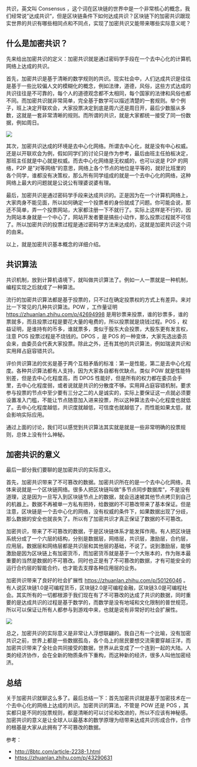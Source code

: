 共识，英文叫 Consensus ，这个词在区块链的世界中是一个非常核心的概念，我们经常说”达成共识“，但是区块链条件下如何达成共识？区块链下的加密共识跟现实世界的共识有哪些相同点和不同点，实现了加密共识又能带来哪些实际意义呢？

## 什么是加密共识？

先来给出加密共识的定义：加密共识就是通过密码学手段在一个去中心化的计算机网络上达成的共识。

首先，加密共识是基于清晰的数学规则的共识。现实社会中，人们达成共识是往往是基于一些比较偏人文的模糊化的概念，例如法律，道德，风俗，这些方式达成的共识往往是不可靠的，每个人的道德观念都不太相同，每个国家的法律和风俗也都不同。而加密共识就非常简单，完全基于数学可以描述清楚的一套规则。举个例子，班上决定开联欢会，大家投票决定到底是周六还是周日开，最后少数服从多数，这就是一套非常清晰的规则。而所谓的共识，就是大家都统一接受了同一份数据，例如周日。

![](https://img.haoqicat.com/2018112301.jpg)

其次，加密共识达成的环境是去中心化网络。所谓去中心化，就是没有中心权威。还是以开联欢会为例，假如同学们的讨论只是作为参考，最后由班主任拍板决定，那班主任就是中心就是权威。而去中心化网络是无权威的，也可以说是 P2P 的网络，P2P 是”对等网络“的意思，网络上各个节点的地位是平等的，就好比班里的各个同学，谁都没有决策权，那么所有同学组成的就是一个去中心化的网络，这种网络上最大的问题就是公说公有理婆说婆有理。


最后，加密共识是通过密码学手段来达成共识的。正是因为在一个计算机网络上，大家肉身不能见面，所以如何确定一个投票者的身份就成了问题。你可能会说，那还不简单，弄一个投票网站，大家都注册一下不就行了。实际上这样是不行的，因为网站本身就是一个中心了，网站开发者要是搞些小动作，那么投票过程就不可信了。所以加密共识的投票过程是通过密码学方法来达成的，这就是加密共识这个词的由来。

以上，就是加密共识基本概念的详细介绍。

## 共识算法

共识机制，放到计算机语境下，就叫做共识算法了。例如一人一票就是一种机制，编程实现之后就成了一种算法。

流行的加密共识算法都是基于投票的，只不过在确定投票权的方式上有差异。来对比一下常见的几种共识算法。POW ，工作量证明 https://zhuanlan.zhihu.com/p/42694998  是用钞票来投票，谁的钞票多，谁的票就多，而且投票过程是要花大量的电费的，所以投票就是烧钱过程。POS ，权益证明，是谁持有的币多，谁就票多，类似于股东大会投票，大股东更有发言权，注意 POS 投票过程是不烧钱的。DPOS ，是 POS 的一种变体，大家先选出委员会来，由委员会代表大家投票。除此之外，还有其他的共识算法，例如瑞波共识和实用拜占庭容错共识。

评价共识算法的优劣是基于两个互相矛盾的标准：第一是性能，第二是去中心化程度。各种共识算法都有人支持，因为大家各自都有优缺点。类似 POW 就是性能特别差，但是去中心化程度高，而 DPOS 性能好，但是所有的权力都在委员会手里，去中心化程度弱，或者说就是共识的分散度不够。实用拜占庭容错机制，要求参与投票的节点中至少要有三分之二的人是诚实的，实际上要保证这一点就必须要设置准入门槛，不能让节点随意加入进来投票，所以这种算法去中心化程度也就低了。去中心化程度越低，共识度就越低，可信度也就越低了，而性能如果太低，就会影响实际应用。

通过上面的讨论，我们可以感觉到共识算法其实就是就是一些非常明确的投票规则，总体上没有什么神秘。

## 加密共识的意义

最后一部分我们要聊的是加密共识的实际意义。

首先，加密共识带来了不可篡改的数据。加密共识所在的是一个去中心化网络，具体来说就是一个区块链网络。很多人把区块链叫做”多节点同步数据库“，不是没有道理，这是因为一旦写入到区块链节点上的数据，就会迅速被其他节点拷贝到自己的机器上。数据不再被单一方私有把持，给数据的不可篡改带来了基本保证。但是注意，区块链是一个去中心化的网络，没有权威的条件下，如果数据出现了分歧，那么数据的安全也就丧失了。所以有了加密共识才真正保证了数据的不可篡改。

加密共识，带来了不可篡改的数据，于是区块链体系才能发挥作用。有人把区块链系统分成了一个六层的结构，分别是数据层，网络层，共识层，激励层，合约层，应用层。数据层和网络层都是共识层和其他层的基础，不说了。说到激励层，能够激励是因为区块链上有加密货币，而加密货币就是基于一个大账本的，作为账本最重要的当然是数据的不可篡改。同时也正是有了不可篡改的数据，才有可能安全的运行合约层的智能合约，也才能去支撑各种应用层的业务。

加密共识带来了良好的社会扩展性 https://zhuanlan.zhihu.com/p/50126046 。有人说区块链1.0是可编程货币，区块链2.0是可编程金融，区块链3.0是可编程社会。其实所有的一切都根源于我们现在有了不可篡改的达成了共识的数据，同时重要的是达成共识的过程是基于数学的，而数学是没有地域和文化限制的普世规范，所以可以保证让所有人都参与到游戏中来，也就是说有非常好的社会扩展性。

![](https://img.haoqicat.com/2018112302.jpg)

总之，加密共识的实际意义是非常让人浮想联翩的。我自己有一个比喻，没有加密共识之前，世界上都是一些数据孤岛，各个岛上的居民要想交流需要穿越汪洋，而加密共识带来了全社会共同接受的数据，世界从此变成了一个连到一起的大陆。人类的经济协作，会在全新的物质条件下重构，而这种新的经济，很多人叫他加密经济。

## 总结

关于加密共识就聊这么多了。最后总结一下：首先加密共识就是基于加密技术在一个去中心化的网络上达成的共识。加密共识的算法，不管是 POW 还是 POS ，其实都只是不同的投票规则，都是清晰的可以讨论和改进的，所以不应该有神秘感。加密共识的意义是让全球人以最基本的数学原理为纽带来达成共识形成合作，合作的根基是大家从此拥有了不可篡改的数据。

参考：

- http://8btc.com/article-2238-1.html
- https://zhuanlan.zhihu.com/p/43290631

